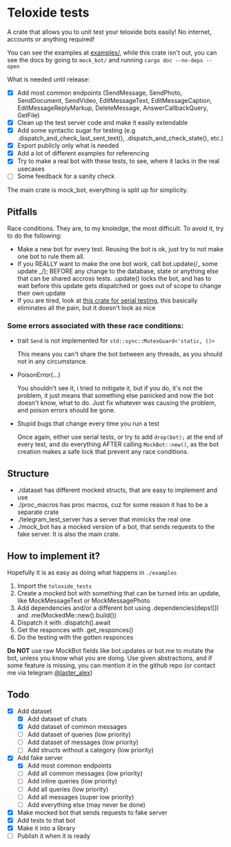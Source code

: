 # Teloxide tests

A crate that allows you to unit test your teloxide bots easily! No internet, accounts or anything required!

You can see the examples at [examples/](https://github.com/LasterAlex/teloxide_tests/tree/master/examples), while this crate isn't out, you can see the docs by going to `mock_bot/` and running `cargo doc --no-deps --open`

What is needed until release:

- [x] Add most common endpoints (SendMessage, SendPhoto, SendDocument, SendVideo, EditMessageText, EditMessageCaption, EditMessageReplyMarkup, DeleteMessage, AnswerCallbackQuery, GetFile)
- [x] Clean up the test server code and make it easily extendable
- [x] Add some syntactic sugar for testing (e.g .dispatch_and_check_last_sent_text(), .dispatch_and_check_state(), etc.)
- [x] Export publicly only what is needed
- [x] Add a lot of different examples for referencing
- [x] Try to make a real bot with these tests, to see, where it lacks in the real usecases
- [ ] Some feedback for a sanity check

The main crate is mock_bot, everything is split up for simplicity.

## Pitfalls

Race conditions. They are, to my knoledge, the most difficult.
To avoid it, try to do the following:

- Make a new bot for every test. Reusing the bot is ok, just try to not make one bot to rule them all.
- If you REALLY want to make the one bot work, call bot.update(/_ some update _/); BEFORE any change to the database, state or anything else that can be shared accross tests. .update() locks the bot, and has to wait before this update gets dispatched or goes out of scope to change their own update
- If you are tired, look at [this crate for serial testing](https://crates.io/crates/serial_test), this basically eliminates all the pain, but it doesn't look as nice

### Some errors associated with these race conditions:

- trait `Send` is not implemented for `std::sync::MutexGuard<'static, ()>`

  This means you can't share the bot between any threads, as you should not in any circumstance.

- PoisonError(...)

  You shouldn't see it, i tried to mitigate it, but if you do, it's not the problem, it just means that something else panicked and now the bot doesn't know, what to do. Just fix whatever was causing the problem, and poison errors should be gone.

- Stupid bugs that change every time you run a test

  Once again, either use serial tests, or try to add `drop(bot);` at the end of every test, and do everything AFTER calling `MockBot::new()`, as the bot creation makes a safe lock that prevent any race conditions.

## Structure

- ./dataset has different mocked structs, that are easy to implement and use
- ./proc_macros has proc macros, cuz for some reason it has to be a separate crate
- ./telegram_test_server has a server that mimicks the real one
- ./mock_bot has a mocked version of a bot, that sends requests to the fake server. It is also the main crate.

## How to implement it?

Hopefully it is as easy as doing what happens in `./examples`

1. Import the `teloxide_tests`
2. Create a mocked bot with something that can be turned into an update, like MockMessageText or MockMessagePhoto
3. Add dependencies and/or a different bot using .dependencies(deps![]) and .me(MockedMe::new().build())
4. Dispatch it with .dispatch().await
5. Get the responces with .get_responces()
6. Do the testing with the gotten responces

**Do NOT** use raw MockBot fields like bot.updates or bot.me to mutate the bot, unless you know what you are doing. Use given abstractions, and if some feature is missing, you can mention it in the github repo (or contact me via telegram [@laster_alex](https://t.me/laster_alex))

## Todo

- [x] Add dataset
  - [x] Add dataset of chats
  - [x] Add dataset of common messages
  - [ ] Add dataset of queries (low priority)
  - [ ] Add dataset of messages (low priority)
  - [ ] Add structs without a category (low priority)
- [x] Add fake server
  - [x] Add most common endpoints
  - [ ] Add all common messages (low priority)
  - [ ] Add inline queries (low priority)
  - [ ] Add all queries (low priority)
  - [ ] Add all messages (super low priority)
  - [ ] Add everything else (may never be done)
- [x] Make mocked bot that sends requests to fake server
- [x] Add tests to that bot
- [x] Make it into a library
- [ ] Publish it when it is ready
